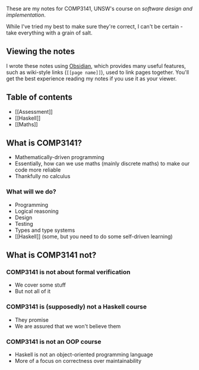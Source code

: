 These are my notes for COMP3141, UNSW's course on *software design and implementation*.

While I've tried my best to make sure they're correct, I can't be certain - take everything with a grain of salt.

## Viewing the notes
I wrote these notes using [Obsidian](https://obsidian.md/), which provides many useful features, such as wiki-style links (`[[page name]]`), used to link pages together. You'll get the best experience reading my notes if you use it as your viewer.

## Table of contents
- [[Assessment]]
- [[Haskell]]
- [[Maths]]

## What is COMP3141?

- Mathematically-driven programming
- Essentially, how can we use maths (mainly discrete maths) to make our code more reliable
- Thankfully no calculus

### What will we do?

- Programming
- Logical reasoning
- Design
- Testing
- Types and type systems
- [[Haskell]] (some, but you need to do some self-driven learning)

## What is COMP3141 not?

### COMP3141 is not about formal verification

- We cover some stuff
- But not all of it

### COMP3141 is (supposedly) not a Haskell course

- They promise
- We are assured that we won't believe them

### COMP3141 is not an OOP course

- Haskell is not an object-oriented programming language
- More of a focus on correctness over maintainability

